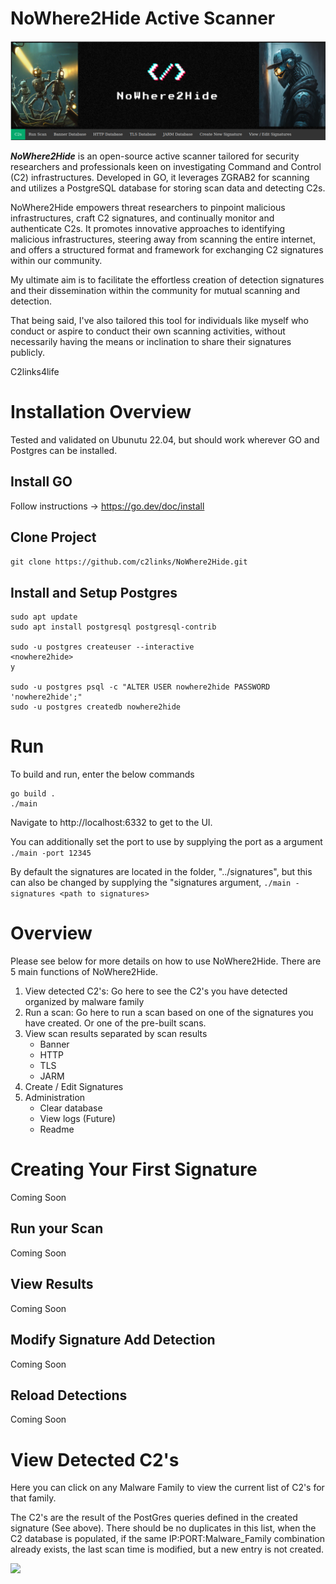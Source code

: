 
# NoWhere2Hide Active Scanner

![](.images/banner.png)

***NoWhere2Hide*** is an open-source active scanner tailored for security researchers and professionals keen on investigating Command and Control (C2) infrastructures. Developed in GO, it leverages ZGRAB2 for scanning and utilizes a PostgreSQL database for storing scan data and detecting C2s.

NoWhere2Hide empowers threat researchers to pinpoint malicious infrastructures, craft C2 signatures, and continually monitor and authenticate C2s. It promotes innovative approaches to identifying malicious infrastructures, steering away from scanning the entire internet, and offers a structured format and framework for exchanging C2 signatures within our community.

My ultimate aim is to facilitate the effortless creation of detection signatures and their dissemination within the community for mutual scanning and detection. 

That being said, I've also tailored this tool for individuals like myself who conduct or aspire to conduct their own scanning activities, without necessarily having the means or inclination to share their signatures publicly.

C2links4life

# Installation Overview

Tested and validated on Ubunutu 22.04, but should work wherever GO and Postgres can be installed.

## Install GO

Follow instructions -> https://go.dev/doc/install

## Clone Project

```git clone https://github.com/c2links/NoWhere2Hide.git```

## Install and Setup Postgres

```
sudo apt update
sudo apt install postgresql postgresql-contrib

sudo -u postgres createuser --interactive
<nowhere2hide>
y

sudo -u postgres psql -c "ALTER USER nowhere2hide PASSWORD 'nowhere2hide';"
sudo -u postgres createdb nowhere2hide
```

# Run

To build and run, enter the below commands

```
go build .
./main
```

Navigate to http://localhost:6332 to get to the UI.

You can additionally set the port to use by supplying the port as a argument `./main -port 12345` 

By default the signatures are located in the folder, "../signatures", but this can also be changed by supplying the "signatures argument, `./main -signatures <path to signatures>`

# Overview

Please see below for more details on how to use NoWhere2Hide. There are 5 main functions of NoWhere2Hide.

1. View detected C2's: Go here to see the C2's you have detected organized by malware family
2. Run a scan: Go here to run a scan based on one of the signatures you have created. Or one of the pre-built scans.
3. View scan results separated by scan results
    * Banner
    * HTTP
    * TLS
    * JARM
4. Create / Edit Signatures
5. Administration
    * Clear database
    * View logs (Future)
    * Readme

# Creating Your First Signature

Coming Soon

## Run your Scan
Coming Soon


## View Results
Coming Soon


## Modify Signature Add Detection
Coming Soon

## Reload Detections
Coming Soon


# View Detected C2's

Here you can click on any Malware Family to view the current list of C2's for that family.

The C2's are the result of the PostGres queries defined in the created signature (See above). There should be no duplicates in this list, when the C2 database is populated, if the same IP:PORT:Malware_Family combination already exists, the last scan time is modified, but a new entry is not created.

![](.images/c2_results.png)








